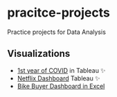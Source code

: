 # pracitce-projects
Practice projects for Data Analysis

## Visualizations
- [1st year of COVID](https://public.tableau.com/app/profile/jrreda/viz/firstyearcovid/1styearofCOVID?publish=yes) in Tableau ✨
- [Netflix Dashboard](https://public.tableau.com/app/profile/jrreda/viz/NetflixMoviesTVshows_16727566630580/Dashboard?publish=yes) Tableau ✨
- [Bike Buyer Dashboard in Excel](https://github.com/jrreda/pracitce-projects/tree/master/Excel%20Dashboard)
